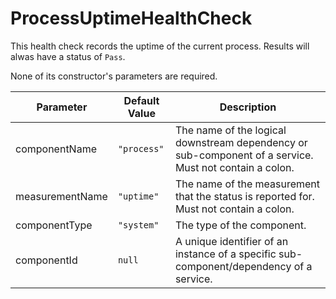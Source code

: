 # ProcessUptimeHealthCheck

This health check records the uptime of the current process. Results will alwas have a status of `Pass`.

None of its constructor's parameters are required.

Parameter          | Default Value          | Description
------------------ | ---------------------- | -----------
componentName      | `"process"`            | The name of the logical downstream dependency or sub-component of a service. Must not contain a colon.
measurementName    | `"uptime"`             | The name of the measurement that the status is reported for. Must not contain a colon.
componentType      | `"system"`             | The type of the component.
componentId        | `null`                 | A unique identifier of an instance of a specific sub-component/dependency of a service.
